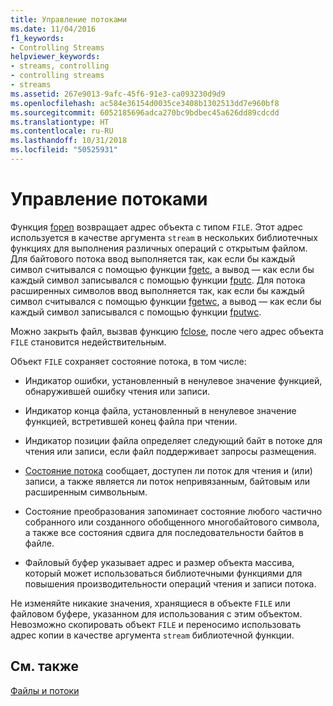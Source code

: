 ```yaml
---
title: Управление потоками
ms.date: 11/04/2016
f1_keywords:
- Controlling Streams
helpviewer_keywords:
- streams, controlling
- controlling streams
- streams
ms.assetid: 267e9013-9afc-45f6-91e3-ca093230d9d9
ms.openlocfilehash: ac584e36154d0035ce3408b1302513dd7e960bf8
ms.sourcegitcommit: 6052185696adca270bc9bdbec45a626dd89cdcdd
ms.translationtype: HT
ms.contentlocale: ru-RU
ms.lasthandoff: 10/31/2018
ms.locfileid: "50525931"
---
```

# <a name="controlling-streams"></a>Управление потоками

Функция [fopen](../c-runtime-library/reference/fopen-wfopen.md) возвращает адрес объекта с типом `FILE`. Этот адрес используется в качестве аргумента `stream` в нескольких библиотечных функциях для выполнения различных операций с открытым файлом. Для байтового потока ввод выполняется так, как если бы каждый символ считывался с помощью функции [fgetc](../c-runtime-library/reference/fgetc-fgetwc.md), а вывод — как если бы каждый символ записывался с помощью функции [fputc](../c-runtime-library/reference/fputc-fputwc.md). Для потока расширенных символов ввод выполняется так, как если бы каждый символ считывался с помощью функции [fgetwc](../c-runtime-library/reference/fgetc-fgetwc.md), а вывод — как если бы каждый символ записывался с помощью функции [fputwc](../c-runtime-library/reference/fputc-fputwc.md).

Можно закрыть файл, вызвав функцию [fclose](../c-runtime-library/reference/fclose-fcloseall.md), после чего адрес объекта `FILE` становится недействительным.

Объект `FILE` сохраняет состояние потока, в том числе:

- Индикатор ошибки, установленный в ненулевое значение функцией, обнаружившей ошибку чтения или записи.

- Индикатор конца файла, установленный в ненулевое значение функцией, встретившей конец файла при чтении.

- Индикатор позиции файла определяет следующий байт в потоке для чтения или записи, если файл поддерживает запросы размещения.

- [Состояние потока](../c-runtime-library/stream-states.md) сообщает, доступен ли поток для чтения и (или) записи, а также является ли поток непривязанным, байтовым или расширенным символьным.

- Состояние преобразования запоминает состояние любого частично собранного или созданного обобщенного многобайтового символа, а также все состояния сдвига для последовательности байтов в файле.

- Файловый буфер указывает адрес и размер объекта массива, который может использоваться библиотечными функциями для повышения производительности операций чтения и записи потока.

Не изменяйте никакие значения, хранящиеся в объекте `FILE` или файловом буфере, указанном для использования с этим объектом. Невозможно скопировать объект `FILE` и переносимо использовать адрес копии в качестве аргумента `stream` библиотечной функции.

## <a name="see-also"></a>См. также

[Файлы и потоки](../c-runtime-library/files-and-streams.md)